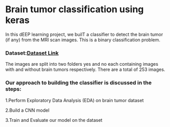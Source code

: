 # **Brain tumor classification using keras**
In this dEEP learning project, we builT a classifier to detect the brain tumor (if any) from the MRI scan images. This is a binary classification problem.


### Dataset:[Dataset Link](https://www.kaggle.com/navoneel/brain-mri-images-for-brain-tumor-detection)
The images are split into two folders yes and no each containing images with and without brain tumors respectively. There are a total of 253 images.

### Our approach to building the classifier is discussed in the steps:

1.Perform Exploratory Data Analysis (EDA) on brain tumor dataset

2.Build a CNN model

3.Train and Evaluate our model on the dataset
